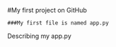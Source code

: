 #My first project on GitHub
```Describing my Project
###My first file is named app.py
```
Describing my app.py

